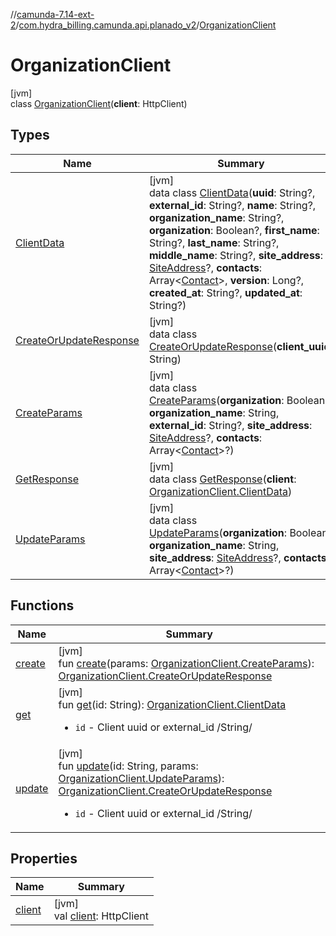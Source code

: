 //[camunda-7.14-ext-2](../../../index.md)/[com.hydra_billing.camunda.api.planado_v2](../index.md)/[OrganizationClient](index.md)

# OrganizationClient

[jvm]\
class [OrganizationClient](index.md)(**client**: HttpClient)

## Types

| Name | Summary |
|---|---|
| [ClientData](-client-data/index.md) | [jvm]<br>data class [ClientData](-client-data/index.md)(**uuid**: String?, **external_id**: String?, **name**: String?, **organization_name**: String?, **organization**: Boolean?, **first_name**: String?, **last_name**: String?, **middle_name**: String?, **site_address**: [SiteAddress](../../com.hydra_billing.camunda.api.planado_v2.common_types/-site-address/index.md)?, **contacts**: Array<[Contact](../../com.hydra_billing.camunda.api.planado_v2.common_types/-contact/index.md)>, **version**: Long?, **created_at**: String?, **updated_at**: String?) |
| [CreateOrUpdateResponse](-create-or-update-response/index.md) | [jvm]<br>data class [CreateOrUpdateResponse](-create-or-update-response/index.md)(**client_uuid**: String) |
| [CreateParams](-create-params/index.md) | [jvm]<br>data class [CreateParams](-create-params/index.md)(**organization**: Boolean, **organization_name**: String, **external_id**: String?, **site_address**: [SiteAddress](../../com.hydra_billing.camunda.api.planado_v2.common_types/-site-address/index.md)?, **contacts**: Array<[Contact](../../com.hydra_billing.camunda.api.planado_v2.common_types/-contact/index.md)>?) |
| [GetResponse](-get-response/index.md) | [jvm]<br>data class [GetResponse](-get-response/index.md)(**client**: [OrganizationClient.ClientData](-client-data/index.md)) |
| [UpdateParams](-update-params/index.md) | [jvm]<br>data class [UpdateParams](-update-params/index.md)(**organization**: Boolean, **organization_name**: String, **site_address**: [SiteAddress](../../com.hydra_billing.camunda.api.planado_v2.common_types/-site-address/index.md)?, **contacts**: Array<[Contact](../../com.hydra_billing.camunda.api.planado_v2.common_types/-contact/index.md)>?) |

## Functions

| Name | Summary |
|---|---|
| [create](create.md) | [jvm]<br>fun [create](create.md)(params: [OrganizationClient.CreateParams](-create-params/index.md)): [OrganizationClient.CreateOrUpdateResponse](-create-or-update-response/index.md) |
| [get](get.md) | [jvm]<br>fun [get](get.md)(id: String): [OrganizationClient.ClientData](-client-data/index.md)<br><ul><li><code>id</code> - Client uuid or external_id /String/</li></ul> |
| [update](update.md) | [jvm]<br>fun [update](update.md)(id: String, params: [OrganizationClient.UpdateParams](-update-params/index.md)): [OrganizationClient.CreateOrUpdateResponse](-create-or-update-response/index.md)<br><ul><li><code>id</code> - Client uuid or external_id /String/</li></ul> |

## Properties

| Name | Summary |
|---|---|
| [client](client.md) | [jvm]<br>val [client](client.md): HttpClient |
